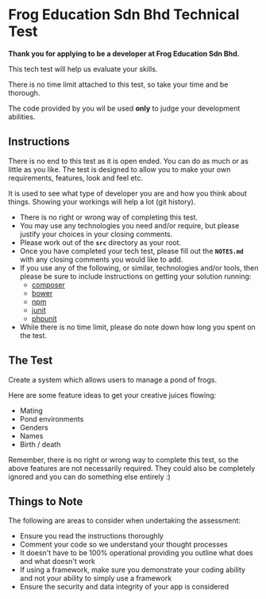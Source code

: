# Frog Education Sdn Bhd Technical Test

**Thank you for applying to be a developer at Frog Education Sdn Bhd.**

This tech test will help us evaluate your skills.

There is no time limit attached to this test, so take your time and be thorough.

The code provided by you wil be used **only** to judge your development abilities.

## Instructions

There is no end to this test as it is open ended. You can do as much or as little as you like. The test is designed
to allow you to make your own requirements, features, look and feel etc.

It is used to see what type of developer you are and how you think about things.
Showing your workings will help a lot (git history).

- There is no right or wrong way of completing this test.
- You may use any technologies you need and/or require, but please justify your choices in your closing comments.
- Please work out of the **`src`** directory as your root.
- Once you have completed your tech test, please fill out the **`NOTES.md`** with any closing comments you would like to add.
- If you use any of the following, or similar, technologies and/or tools, then please be sure to include instructions on getting your solution running:
    - [composer](https://getcomposer.org/)
    - [bower](http://bower.io/)
    - [npm](https://www.npmjs.com/)
    - [junit](http://junit.org/)
    - [phpunit](https://phpunit.de/)
- While there is no time limit, please do note down how long you spent on the test.

## The Test

Create a system which allows users to manage a pond of frogs.

Here are some feature ideas to get your creative juices flowing:

- Mating
- Pond environments
- Genders
- Names
- Birth / death

Remember, there is no right or wrong way to complete this test, so the above features are not necessarily required.
They could also be completely ignored and you can do something else entirely :)

## Things to Note

The following are areas to consider when undertaking the assessment:
- Ensure you read the instructions thoroughly
- Comment your code so we understand your thought processes
- It doesn't have to be 100% operational providing you outline what does and what doesn't work
- If using a framework, make sure you demonstrate your coding ability and not your ability to simply use a framework
- Ensure the security and data integrity of your app is considered
